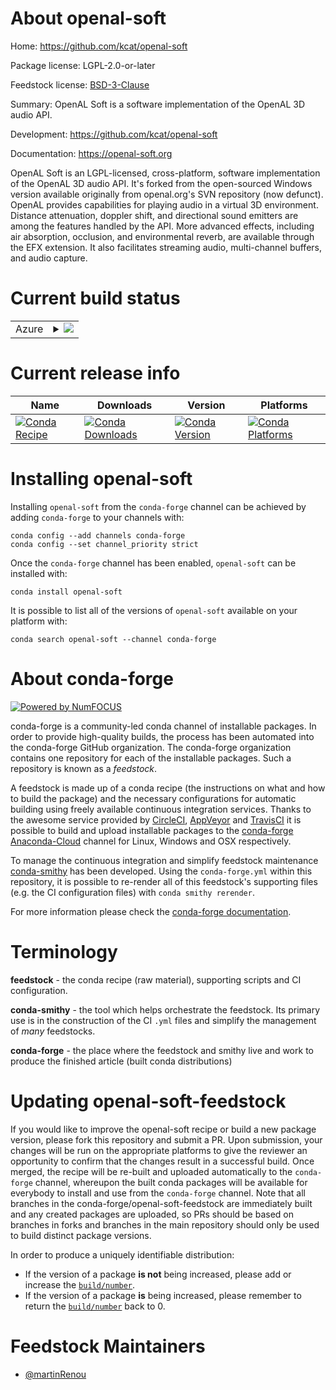 About openal-soft
=================

Home: https://github.com/kcat/openal-soft

Package license: LGPL-2.0-or-later

Feedstock license: [BSD-3-Clause](https://github.com/conda-forge/openal-soft-feedstock/blob/master/LICENSE.txt)

Summary: OpenAL Soft is a software implementation of the OpenAL 3D audio API.

Development: https://github.com/kcat/openal-soft

Documentation: https://openal-soft.org

OpenAL Soft is an LGPL-licensed, cross-platform, software implementation of
the OpenAL 3D audio API. It's forked from the open-sourced Windows version
available originally from openal.org's SVN repository (now defunct). OpenAL
provides capabilities for playing audio in a virtual 3D environment. Distance
attenuation, doppler shift, and directional sound emitters are among the
features handled by the API. More advanced effects, including air absorption,
occlusion, and environmental reverb, are available through the EFX extension.
It also facilitates streaming audio, multi-channel buffers, and audio capture.


Current build status
====================


<table>
    
  <tr>
    <td>Azure</td>
    <td>
      <details>
        <summary>
          <a href="https://dev.azure.com/conda-forge/feedstock-builds/_build/latest?definitionId=9039&branchName=master">
            <img src="https://dev.azure.com/conda-forge/feedstock-builds/_apis/build/status/openal-soft-feedstock?branchName=master">
          </a>
        </summary>
        <table>
          <thead><tr><th>Variant</th><th>Status</th></tr></thead>
          <tbody><tr>
              <td>linux_64</td>
              <td>
                <a href="https://dev.azure.com/conda-forge/feedstock-builds/_build/latest?definitionId=9039&branchName=master">
                  <img src="https://dev.azure.com/conda-forge/feedstock-builds/_apis/build/status/openal-soft-feedstock?branchName=master&jobName=linux&configuration=linux_64_" alt="variant">
                </a>
              </td>
            </tr><tr>
              <td>linux_aarch64</td>
              <td>
                <a href="https://dev.azure.com/conda-forge/feedstock-builds/_build/latest?definitionId=9039&branchName=master">
                  <img src="https://dev.azure.com/conda-forge/feedstock-builds/_apis/build/status/openal-soft-feedstock?branchName=master&jobName=linux&configuration=linux_aarch64_" alt="variant">
                </a>
              </td>
            </tr><tr>
              <td>osx_64</td>
              <td>
                <a href="https://dev.azure.com/conda-forge/feedstock-builds/_build/latest?definitionId=9039&branchName=master">
                  <img src="https://dev.azure.com/conda-forge/feedstock-builds/_apis/build/status/openal-soft-feedstock?branchName=master&jobName=osx&configuration=osx_64_" alt="variant">
                </a>
              </td>
            </tr><tr>
              <td>osx_arm64</td>
              <td>
                <a href="https://dev.azure.com/conda-forge/feedstock-builds/_build/latest?definitionId=9039&branchName=master">
                  <img src="https://dev.azure.com/conda-forge/feedstock-builds/_apis/build/status/openal-soft-feedstock?branchName=master&jobName=osx&configuration=osx_arm64_" alt="variant">
                </a>
              </td>
            </tr><tr>
              <td>win_64</td>
              <td>
                <a href="https://dev.azure.com/conda-forge/feedstock-builds/_build/latest?definitionId=9039&branchName=master">
                  <img src="https://dev.azure.com/conda-forge/feedstock-builds/_apis/build/status/openal-soft-feedstock?branchName=master&jobName=win&configuration=win_64_" alt="variant">
                </a>
              </td>
            </tr>
          </tbody>
        </table>
      </details>
    </td>
  </tr>
</table>

Current release info
====================

| Name | Downloads | Version | Platforms |
| --- | --- | --- | --- |
| [![Conda Recipe](https://img.shields.io/badge/recipe-openal--soft-green.svg)](https://anaconda.org/conda-forge/openal-soft) | [![Conda Downloads](https://img.shields.io/conda/dn/conda-forge/openal-soft.svg)](https://anaconda.org/conda-forge/openal-soft) | [![Conda Version](https://img.shields.io/conda/vn/conda-forge/openal-soft.svg)](https://anaconda.org/conda-forge/openal-soft) | [![Conda Platforms](https://img.shields.io/conda/pn/conda-forge/openal-soft.svg)](https://anaconda.org/conda-forge/openal-soft) |

Installing openal-soft
======================

Installing `openal-soft` from the `conda-forge` channel can be achieved by adding `conda-forge` to your channels with:

```
conda config --add channels conda-forge
conda config --set channel_priority strict
```

Once the `conda-forge` channel has been enabled, `openal-soft` can be installed with:

```
conda install openal-soft
```

It is possible to list all of the versions of `openal-soft` available on your platform with:

```
conda search openal-soft --channel conda-forge
```


About conda-forge
=================

[![Powered by
NumFOCUS](https://img.shields.io/badge/powered%20by-NumFOCUS-orange.svg?style=flat&colorA=E1523D&colorB=007D8A)](https://numfocus.org)

conda-forge is a community-led conda channel of installable packages.
In order to provide high-quality builds, the process has been automated into the
conda-forge GitHub organization. The conda-forge organization contains one repository
for each of the installable packages. Such a repository is known as a *feedstock*.

A feedstock is made up of a conda recipe (the instructions on what and how to build
the package) and the necessary configurations for automatic building using freely
available continuous integration services. Thanks to the awesome service provided by
[CircleCI](https://circleci.com/), [AppVeyor](https://www.appveyor.com/)
and [TravisCI](https://travis-ci.com/) it is possible to build and upload installable
packages to the [conda-forge](https://anaconda.org/conda-forge)
[Anaconda-Cloud](https://anaconda.org/) channel for Linux, Windows and OSX respectively.

To manage the continuous integration and simplify feedstock maintenance
[conda-smithy](https://github.com/conda-forge/conda-smithy) has been developed.
Using the ``conda-forge.yml`` within this repository, it is possible to re-render all of
this feedstock's supporting files (e.g. the CI configuration files) with ``conda smithy rerender``.

For more information please check the [conda-forge documentation](https://conda-forge.org/docs/).

Terminology
===========

**feedstock** - the conda recipe (raw material), supporting scripts and CI configuration.

**conda-smithy** - the tool which helps orchestrate the feedstock.
                   Its primary use is in the construction of the CI ``.yml`` files
                   and simplify the management of *many* feedstocks.

**conda-forge** - the place where the feedstock and smithy live and work to
                  produce the finished article (built conda distributions)


Updating openal-soft-feedstock
==============================

If you would like to improve the openal-soft recipe or build a new
package version, please fork this repository and submit a PR. Upon submission,
your changes will be run on the appropriate platforms to give the reviewer an
opportunity to confirm that the changes result in a successful build. Once
merged, the recipe will be re-built and uploaded automatically to the
`conda-forge` channel, whereupon the built conda packages will be available for
everybody to install and use from the `conda-forge` channel.
Note that all branches in the conda-forge/openal-soft-feedstock are
immediately built and any created packages are uploaded, so PRs should be based
on branches in forks and branches in the main repository should only be used to
build distinct package versions.

In order to produce a uniquely identifiable distribution:
 * If the version of a package **is not** being increased, please add or increase
   the [``build/number``](https://docs.conda.io/projects/conda-build/en/latest/resources/define-metadata.html#build-number-and-string).
 * If the version of a package **is** being increased, please remember to return
   the [``build/number``](https://docs.conda.io/projects/conda-build/en/latest/resources/define-metadata.html#build-number-and-string)
   back to 0.

Feedstock Maintainers
=====================

* [@martinRenou](https://github.com/martinRenou/)

